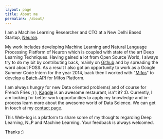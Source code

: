 ```yaml
---
layout: page
title: About me
permalink: /about/
---
```


I am a Machine Learning Researcher and CTO at a New Delhi Based Startup, [Neuron](http://neuronme.com/).

My work includes developing Machine Learning and Natural Language Processing Platform of Neuron which is coupled with state of the art Deep Learning Techniques. Having gained a lot from Open Source World, I always try to do my bit by contributing back, mainly on [Github](https://github.com/rishy) and by spreading the word about FOSS. As a result I also got an opportunity to work as a Google Summer Code Intern for the year 2014, back then I worked with "[Mifos]('http://mifos.org/')" to develop a [Batch-API](https://github.com/rishy/mifosx/tree/Batch-API) for Mifos Platform. 

I am always hungry for new Data oriented problems( and of course for French Fries ;) ), [Kaggle](https://www.kaggle.com/users/248945/rishabh-shukla) is an awesome restaurant, isn't it? :D. Currently, I am looking for better work opportunities to apply my knowledge and in-process learn more about the awesome world of Data Science. We can get in touch at my [contact page](/contact/).

This Web-log is a platform to share some of my thoughts regarding Deep Learning, NLP and Machine Learning. Your feedback is always welcomed.

Thanks :)